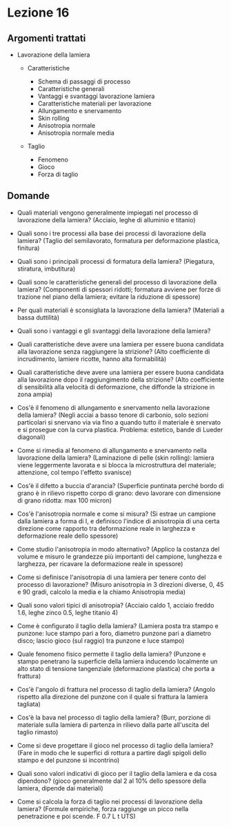 # Lezione 16
## Argomenti trattati
- Lavorazione della lamiera
  - Caratteristiche
    - Schema di passaggi di processo
    - Caratteristiche generali
    - Vantaggi e svantaggi lavorazione lamiera
    - Caratteristiche materiali per lavorazione
    - Allungamento e snervamento
    - Skin rolling
    - Anisotropia normale
    - Anisotropia normale media

  - Taglio
    - Fenomeno
	- Gioco
	- Forza di taglio

## Domande
- Quali materiali vengono generalmente impiegati nel processo di lavorazione della lamiera? (Acciaio, leghe di alluminio e titanio)
- Quali sono i tre processi alla base dei processi di lavorazione della lamiera? (Taglio del semilavorato, formatura per deformazione plastica, finitura)
- Quali sono i principali processi di formatura della lamiera? (Piegatura, stiratura, imbutitura)
- Quali sono le caratteristiche generali del processo di lavorazione della lamiera? (Componenti di spessori ridotti; formatura avviene per forze di trazione nel piano della lamiera; evitare la riduzione di spessore)
- Per quali materiali è sconsigliata la lavorazione della lamiera? (Materiali a bassa duttilità)
- Quali sono i vantaggi e gli svantaggi della lavorazione della lamiera?
- Quali caratteristiche deve avere una lamiera per essere buona candidata alla lavorazione senza raggiungere la strizione? (Alto coefficiente di incrudimento, lamiere ricotte, hanno alta formabilità)
- Quali caratteristiche deve avere una lamiera per essere buona candidata alla lavorazione dopo il raggiungimento della strizione? (Alto coefficiente di sensibilità alla velocità di deformazione, che diffonde la strizione in zona ampia)
- Cos'è il fenomeno di allungamento e snervamento nella lavorazione della lamiera? (Negli acciai a basso tenore di carbonio, solo sezioni particolari si snervano via via fino a quando tutto il materiale è snervato e si prosegue con la curva plastica. Problema: estetico, bande di Lueder diagonali)
- Come si rimedia al fenomeno di allungamento e snervamento nella lavorazione della lamiera? (Laminazione di pelle (skin rolling): lamiera viene leggermente lavorata e si blocca la microstruttura del materiale; attenzione, col tempo l'effetto svanisce)
- Cos'è il difetto a buccia d'arancia? (Superficie puntinata perché bordo di grano è in rilievo rispetto corpo di grano: devo lavorare con dimensione di grano ridotta: max 100 micron)
- Cos'è l'anisotropia normale e come si misura? (Si estrae un campione dalla lamiera a forma di I, e definisco l'indice di anisotropia di una certa direzione come rapporto tra deformazione reale in larghezza e deformazione reale dello spessore)
- Come studio l'anisotropia in modo alternativo? (Applico la costanza del volume e misuro le grandezze più importanti del campione, lunghezza e larghezza, per ricavare la deformazione reale in spessore)
- Come si definisce l'anisotropia di una lamiera per tenere conto del processo di lavorazione? (Misuro anisotropia in 3 direzioni diverse, 0, 45 e 90 gradi, calcolo la media e la chiamo Anisotropia media)
- Quali sono valori tipici di anisotropia? (Acciaio caldo 1, acciaio freddo 1.6, leghe zinco 0.5, leghe titanio 4)


- Come è configurato il taglio della lamiera? (Lamiera posta tra stampo e punzone: luce stampo pari a foro, diametro punzone pari a diametro disco; lascio gioco (sul raggio) tra punzone e luce stampo)
- Quale fenomeno fisico permette il taglio della lamiera? (Punzone e stampo penetrano la superficie della lamiera inducendo localmente un alto stato di tensione tangenziale (deformazione plastica) che porta a frattura)
- Cos'è l'angolo di frattura nel processo di taglio della lamiera? (Angolo rispetto alla direzione del punzone con il quale si frattura la lamiera tagliata)
- Cos'è la bava nel processo di taglio della lamiera? (Burr, porzione di materiale sulla lamiera di partenza in rilievo dalla parte all'uscita del taglio rimasto)
- Come si deve progettare il gioco nel processo di taglio della lamiera? (Fare in modo che le superfici di rottura a partire dagli spigoli dello stampo e del punzone si incontrino)
- Quali sono valori indicativi di gioco per il taglio della lamiera e da cosa dipendono? (gioco generalmente dal 2 al 10% dello spessore della lamiera, dipende dai materiali)
- Come si calcola la forza di taglio nei processi di lavorazione della lamiera? (Formule empiriche, forza raggiunge un picco nella penetrazione e poi scende. F 0.7 L t UTS)
